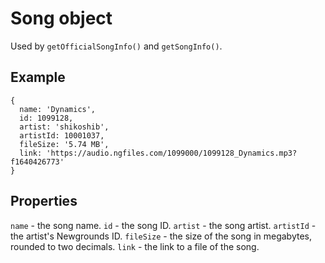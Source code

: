 # Song object

Used by `getOfficialSongInfo()` and `getSongInfo()`.

## Example
```
{
  name: 'Dynamics',
  id: 1099128,
  artist: 'shikoshib',
  artistId: 10001037,
  fileSize: '5.74 MB',
  link: 'https://audio.ngfiles.com/1099000/1099128_Dynamics.mp3?f1640426773'
}
```

## Properties
```name``` - the song name.
```id``` - the song ID.
```artist``` - the song artist.
```artistId``` - the artist's Newgrounds ID.
```fileSize``` - the size of the song in megabytes, rounded to two decimals.
```link``` - the link to a file of the song.